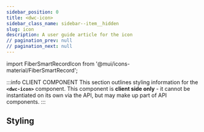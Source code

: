 ```yaml
---
sidebar_position: 0
title: <dwc-icon>
sidebar_class_name: sidebar--item__hidden
slug: icon
description: A user guide article for the icon
// pagination_prev: null
// pagination_next: null
---
```


import FiberSmartRecordIcon from '@mui/icons-material/FiberSmartRecord';

<DocChip chip='shadow' />

:::info CLIENT COMPONENT
This section outlines styling information for the **`<dwc-icon>`** component. This component is **client side only** - it cannot be instantiated on its own via the API, but may make up part of API components.
:::

## Styling

<TableBuilder name="dwc-icon" />

